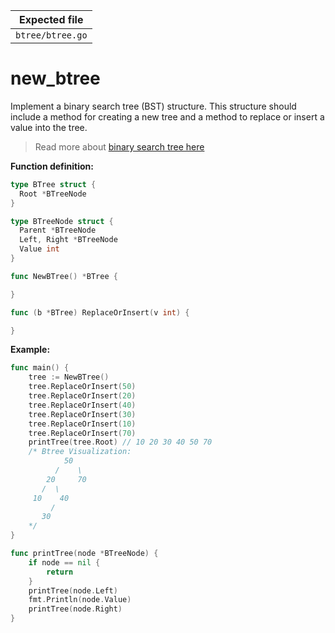 | Expected file    |
| ---------------- |
| `btree/btree.go` |

# new_btree

Implement a binary search tree (BST) structure. This structure should include a method for creating a new tree and a method to replace or insert a value into the tree.

> Read more about [binary search tree here](https://en.wikipedia.org/wiki/Binary_search_tree)

**Function definition:**

```go
type BTree struct {
  Root *BTreeNode
}

type BTreeNode struct {
  Parent *BTreeNode
  Left, Right *BTreeNode
  Value int
}

func NewBTree() *BTree {

}

func (b *BTree) ReplaceOrInsert(v int) {

}
```

**Example:**

```go
func main() {
    tree := NewBTree()
    tree.ReplaceOrInsert(50)
    tree.ReplaceOrInsert(20)
    tree.ReplaceOrInsert(40)
    tree.ReplaceOrInsert(30)
    tree.ReplaceOrInsert(10)
    tree.ReplaceOrInsert(70)
    printTree(tree.Root) // 10 20 30 40 50 70
    /* Btree Visualization:
            50
          /    \
        20     70
       /  \
     10    40
         /
       30
    */
}

func printTree(node *BTreeNode) {
    if node == nil {
        return
    }
    printTree(node.Left)
    fmt.Println(node.Value)
    printTree(node.Right)
}
```
